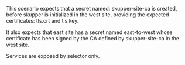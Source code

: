 This scenario expects that a secret named: skupper-site-ca is created,
before skupper is initialized in the west site, providing the expected
certificates: tls.crt and tls.key.

It also expects that east site has a secret named east-to-west whose
certificate has been signed by the CA defined by skupper-site-ca in the west site.

Services are exposed by selector only.